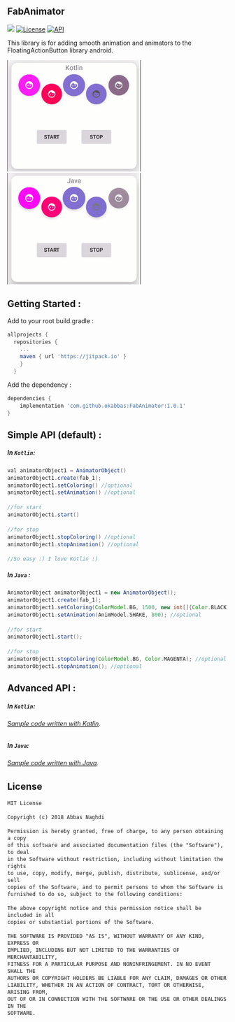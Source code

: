 ## FabAnimator 
[![](https://jitpack.io/v/okabbas/FabAnimator.svg)](https://jitpack.io/#okabbas/FabAnimator)
[![License](http://img.shields.io/badge/license-MIT-green.svg?style=flat)](https://github.com/okabbas/FabAnimator)
[![API](https://img.shields.io/badge/API-15%2B-blue.svg?style=flat)](https://github.com/okabbas/FabAnimator)

This library is for adding smooth animation and animators to the FloatingActionButton library android.


<img src="assets/kotlin.gif"> <img src="assets/java.gif">


## Getting Started :
Add to your root build.gradle :
```Groovy
allprojects {
  repositories {
    ...
    maven { url 'https://jitpack.io' }
    }
  }
```

Add the dependency : 
```Groovy
dependencies {
    implementation 'com.github.okabbas:FabAnimator:1.0.1'
}
```

## Simple API (default) :

##### In `Kotlin`:
```Groovy
val animatorObject1 = AnimatorObject()
animatorObject1.create(fab_1);
animatorObject1.setColoring() //optional
animatorObject1.setAnimation() //optional

//for start
animatorObject1.start()

//for stop
animatorObject1.stopColoring() //optional
animatorObject1.stopAnimation() //optional

//So easy :) I love Kotlin :)

```

##### In `Java` :
```Groovy
AnimatorObject animatorObject1 = new AnimatorObject();
animatorObject1.create(fab_1);
animatorObject1.setColoring(ColorModel.BG, 1500, new int[]{Color.BLACK, Color.LTGRAY, Color.MAGENTA}); //optional
animatorObject1.setAnimation(AnimModel.SHAKE, 800); //optional

//for start
animatorObject1.start();

//for stop
animatorObject1.stopColoring(ColorModel.BG, Color.MAGENTA); //optional
animatorObject1.stopAnimation(); //optional

```

## Advanced API :

##### In `Kotlin`:
###### [Sample code written with Katlin](Sample/src/main/java/com/github/okabbas/FabAnimator/Sample/KotlinView.kt).

##### In `Java`:
###### [Sample code written with Java](Sample/src/main/java/com/github/okabbas/FabAnimator/Sample/JavaView.java).

## License
    MIT License

    Copyright (c) 2018 Abbas Naghdi

    Permission is hereby granted, free of charge, to any person obtaining a copy
    of this software and associated documentation files (the "Software"), to deal
    in the Software without restriction, including without limitation the rights
    to use, copy, modify, merge, publish, distribute, sublicense, and/or sell
    copies of the Software, and to permit persons to whom the Software is
    furnished to do so, subject to the following conditions:

    The above copyright notice and this permission notice shall be included in all
    copies or substantial portions of the Software.

    THE SOFTWARE IS PROVIDED "AS IS", WITHOUT WARRANTY OF ANY KIND, EXPRESS OR
    IMPLIED, INCLUDING BUT NOT LIMITED TO THE WARRANTIES OF MERCHANTABILITY,
    FITNESS FOR A PARTICULAR PURPOSE AND NONINFRINGEMENT. IN NO EVENT SHALL THE
    AUTHORS OR COPYRIGHT HOLDERS BE LIABLE FOR ANY CLAIM, DAMAGES OR OTHER
    LIABILITY, WHETHER IN AN ACTION OF CONTRACT, TORT OR OTHERWISE, ARISING FROM,
    OUT OF OR IN CONNECTION WITH THE SOFTWARE OR THE USE OR OTHER DEALINGS IN THE
    SOFTWARE.

